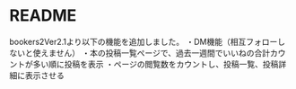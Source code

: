 # README

bookers2Ver2.1より以下の機能を追加しました。
・DM機能（相互フォローしないと使えません）
・本の投稿一覧ページで、過去一週間でいいねの合計カウントが多い順に投稿を表示
・ページの閲覧数をカウントし、投稿一覧、投稿詳細に表示させる
